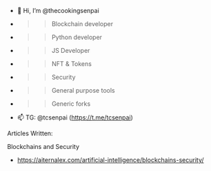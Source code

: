 - 👋 Hi, I’m @thecookingsenpai
- >> Blockchain developer
- >> Python developer
- >> JS Developer
- >> NFT & Tokens
- >> Security
- >> General purpose tools
- >> Generic forks
- 📫 TG: @tcsenpai (https://t.me/tcsenpai) 

Articles Written:

Blockchains and Security
- https://aiternalex.com/artificial-intelligence/blockchains-security/




